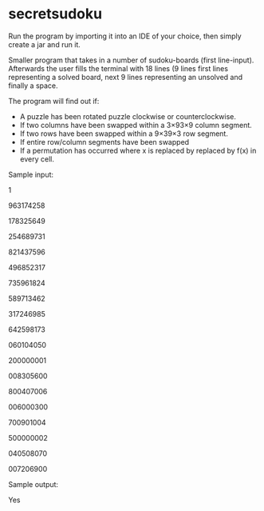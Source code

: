 # secretsudoku
Run the program by importing it into an IDE of your choice, then simply create a jar and run it.

Smaller program that takes in a number of sudoku-boards (first line-input).
Afterwards the user fills the terminal with 18 lines (9 lines first lines representing a solved board, next 9 lines representing an unsolved and finally a space.

The program will find out if:
* A puzzle has been rotated puzzle clockwise or counterclockwise.
* If two columns have been swapped within a 3×93×9 column segment.
* If two rows have been swapped within a 9×39×3 row segment.
* If entire row/column segments have been swapped
* If a permutation has occurred where x is replaced by replaced by f(x) in every cell.

Sample input:

1

963174258

178325649

254689731

821437596

496852317

735961824

589713462

317246985

642598173

060104050

200000001

008305600

800407006

006000300

700901004

500000002

040508070

007206900

Sample output: 

Yes

